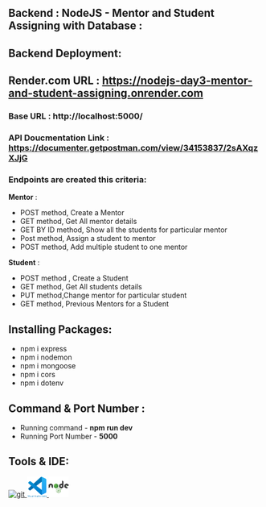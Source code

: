 ## Backend : NodeJS - Mentor and Student Assigning with Database :

## Backend Deployment:

## Render.com URL : https://nodejs-day3-mentor-and-student-assigning.onrender.com

### Base URL :  http://localhost:5000/

### API Doucmentation Link : https://documenter.getpostman.com/view/34153837/2sAXqzXJjG

### Endpoints are created this criteria:

**Mentor** :
* POST method, Create a Mentor
* GET method, Get All mentor details
* GET BY ID method, Show all the students for particular mentor 
* Post method, Assign a student to mentor
* POST method, Add multiple student to one mentor

**Student** :
* POST method , Create a Student 
* GET method, Get All students details 
* PUT method,Change mentor for particular student 
* GET method, Previous Mentors for a Student

## Installing Packages:
* npm i express
* npm i nodemon
* npm i mongoose
* npm i cors
* npm i dotenv

## Command & Port Number :
* Running command - **npm run dev**
* Running Port Number - **5000**

## Tools & IDE:
  <a href="https://github.com/Balakrishnan-10/ReactDay-Task-1" target="_blank" rel="noreferrer"> 
  <img src="https://www.vectorlogo.zone/logos/git-scm/git-scm-icon.svg" alt="git" width="40" height="40"/> </a> 
 <a href="https://code.visualstudio.com/docs" target="_blank" rel="noreferrer">
  <img src="https://raw.githubusercontent.com/devicons/devicon/master/icons/vscode/vscode-original-wordmark.svg" alt="vscode" width="40" height="40"/> </a> 
 <a href="https://code.nodejs.com/docs" target="_blank" rel="noreferrer">
  <img src="https://raw.githubusercontent.com/devicons/devicon/master/icons/nodejs/nodejs-original-wordmark.svg" alt="vscode" width="40" height="40"/> </a> 
